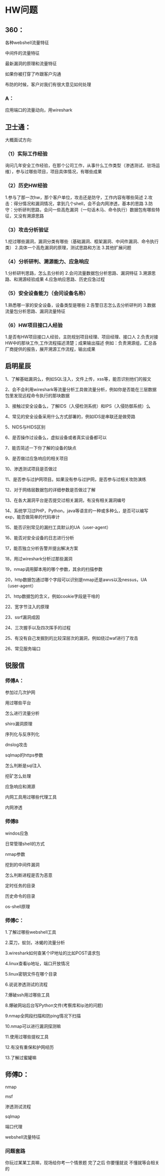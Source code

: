 # HW问题

## 360：

各种webshell流量特征

中间件的流量特征

最新漏洞的原理和流量特征

如果你被打穿了咋跟客户沟通

布防的时候，客户对我们有很大意见如何处理

### A：

应用端口的流量动向，用wireshark



## 卫士通：

大概面试方向:

### （1）实际工作经验

询问几年安全工作经验，在那个公司工作，从事什么工作类型（渗透测试、驻场运维），参与过哪些项目，项目具体情况，有哪些成果

### （2）历史HW经验

1.参与了那一次hw，那个客户单位，攻击还是防守，工作内容有哪些简述
2.攻击：得分情况和漏洞情况，拿到几个shell，会不会内网渗透，基本的思路
3.防守：分析研判思路，会问一些高危漏洞（一句话木马、命令执行）数据包有哪些特征，又没有溯源思路

### （3）攻击分析验证

1.挖过哪些漏洞，漏洞分类有哪些（基础漏洞、框架漏洞、中间件漏洞、命令执行类）
2.具体一个高危漏洞的原理，测试思路和方法
3.其他扩展问题

### （4）分析研判、溯源能力、应急响应

1.分析研判思路，怎么去分析的
2.会问流量数据包分析思路、漏洞特征
3.溯源思路、和溯源经验成果
4.应急响应思路、历史应急过程

### （5）安全设备能力（会问设备名称）

1.熟悉哪一家的安全设备，设备类型是哪些
2.告警日志怎么去分析研判的
3.数据流量包分析思路、漏洞流量特征

### （6）HW项目接口人经验

1.是否有HW项目接口人经验，主防规划项目经理、项目经理、接口人
2.负责对接HW中的那块工作,工作流程描述清楚；成果输出描述
例如：负责溯源组，汇总各厂商提供的报告，展开溯源工作流程，输出成果



## 启明星辰

1、了解基础漏洞么，例如SQL注入，文件上传，xss等，能否识别他们的报文

2、会不会利用wireshark等流量分析工具做流量分析，例如你是否能在三层数据包里发现远程命令执行的那块数据

3、接触过安全设备么，了解IDS（入侵检测系统）和IPS（入侵防御系统）么

4、常见的安全设备采用什么方式部署的，例如IDS是串联还是做旁路

5、NIDS与HIDS区别

6、是否操作过设备么，虚拟设备或者真实设备都可以

7、能否简述一下你了解的设备的缺点

9、是否做过应急响应的相关项目

10、渗透测试项目是否做过

11、是否参与过护网项目。如果没有参与过护网，是否参与过相关攻防演练

12、对于网络层数据包的详细参数是否做过了解

13、在各大漏洞平台是否提交过相关漏洞，有没有相关漏洞编号

14、系统学习过PHP，Python，java等语言的一种或多种么，是否可以编写exp，能否做简单的代码审计

15、能否识别常见的漏扫工具默认的UA（user-agent）

16、能否对安全设备的日志进行分析

17，能否独立分析告警并提出解决方案

18，用过wireshark分析过那些漏洞

19，nmap调用脚本用的哪个参数，其余的扫描参数

20，http数据包通过哪个字段可以识别是nmap还是awvs以及nessus，UA（user-agent）

21、http数据包的含义，例如cookie字段是干啥的

22、宽字节注入的原理

23、ssrf漏洞成因

24、三次握手以及四次挥手的过程

25、有没有自己发掘到的比较深层次的漏洞，例如绕过waf进行了攻击

26、常见服务端口

## 锐服信

### 师傅A：

参加过几次护网

用过哪些平台

怎么进行流量分析

shiro漏洞原理

序列化与反序列化

dnslog攻击

sqlmap的https参数

怎么判断是sql注入

挖矿怎么处理

应急响应和溯源

内网工具用过哪些代理工具

内网渗透

### 师傅B

windos应急

日常管理shell的方式

nmap参数

挖到的中间件漏洞

怎么判断进程是否为恶意

定时任务的目录

历史命令的目录

os-shell原理

### 师傅C：

1.了解过哪些webshell工具

2.菜刀，蚁剑，冰蝎的流量分析

3.wireshark如何查某个IP地址的比如POST请求包

4.linux查看ip地址，端口开放情况

5.linux密钥文件在哪个目录

6.说说渗透测试的流程

7.爆破ssh用过哪些工具

8.爆破网站后台写Python文件(考察库和ip池的问题)

9.nmap全网段扫描和防ping情况下扫描

10.nmap可以进行漏洞探测嘛

11.使用过哪些提权工具

12.有没有重保和护网经历

13.了解过蜜罐嘛

## 师傅D：

nmap

msf

渗透测试流程

sqlmap

端口代理

webshell流量特征

### 问题套路

你玩过某某工具嘛，现场给你考一个情景题 完了之后 你要懂就说 不懂就等会相关的

